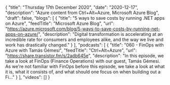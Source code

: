 {
  "title": "Thursday 17th December 2020",
  "date": "2020-12-17",
  "description": "Azure content from Ctrl+Alt+Azure, Microsoft Azure Blog",
  "draft": false,
  "blogs": [
    {
      "title": "5 ways to save costs by running .NET apps on Azure",
      "feedTitle": "Microsoft Azure Blog",
      "url": "https://azure.microsoft.com/blog/5-ways-to-save-costs-by-running-net-apps-on-azure/",
      "description": "Digital transformation is accelerating at an incredible rate for consumers and employees alike, and the way we live and work has drastically changed."
    }
  ],
  "podcasts": [
    {
      "title": "060 - FinOps with Azure with Tamás Gémesi",
      "feedTitle": "Ctrl+Alt+Azure",
      "url": "https://share.transistor.fm/s/2adb645e",
      "description": "In this episode, we take a look at FinOps (Finance Operations) with our guest, Tamás Gémesi. As we're not familiar with FinOps before this episode, we take a look at what it is, what it consists of, and what should one focus on when building out a Fi..."
    }
  ],
  "videos": []
}